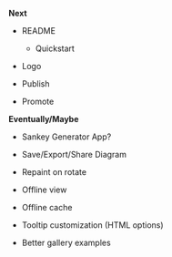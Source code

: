 **Next**

- README

  - Quickstart

- Logo

- Publish

- Promote

  

**Eventually/Maybe**

- Sankey Generator App?
- Save/Export/Share Diagram

- Repaint on rotate
- Offline view
- Offline cache
- Tooltip customization (HTML options)
- Better gallery examples
